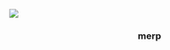 <img align="center" src="https://media.tenor.com/Z6SD6vtXZS8AAAAj/merp.gif">
<h3 align="center">merp</h3>
